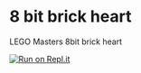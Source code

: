 # 8 bit brick heart
LEGO Masters 8bit brick heart

[![Run on Repl.it](https://repl.it/badge/github/AmieDD/8bitbrickheart)](https://repl.it/github/AmieDD/8bitbrickheart)
